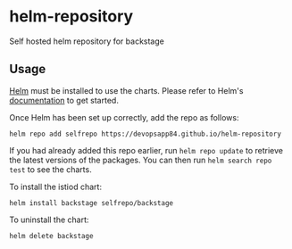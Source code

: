 # helm-repository
Self hosted helm repository for backstage


## Usage

[Helm](https://helm.sh) must be installed to use the charts.  Please refer to
Helm's [documentation](https://helm.sh/docs) to get started.

Once Helm has been set up correctly, add the repo as follows:

```console
helm repo add selfrepo https://devopsapp84.github.io/helm-repository
```

If you had already added this repo earlier, run `helm repo update` to retrieve
the latest versions of the packages. You can then run `helm search repo
test` to see the charts.

To install the istiod chart:
```console
helm install backstage selfrepo/backstage
```

To uninstall the chart:
```console
helm delete backstage
```